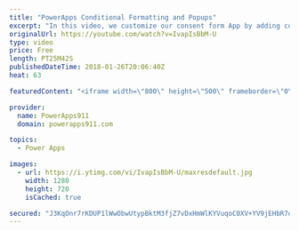 ```yaml
---
title: "PowerApps Conditional Formatting and Popups"
excerpt: "In this video, we customize our consent form App by adding conditional formatting, variables, toggles, and even popups. Lots of cool little tricks to learn here so enjoy.   Video on creating the Consent Form and using Pen Input https://youtu.be/ycPO7Y3Cyu0  Video on sending an email with PowerApps https://www.youtube.com/watch?v=bF7WkqtxKB0"
originalUrl: https://youtube.com/watch?v=IvapIsBbM-U
type: video
price: Free
length: PT25M42S
publishedDateTime: 2018-01-26T20:06:40Z
heat: 63

featuredContent: "<iframe width=\"800\" height=\"500\" frameborder=\"0\" src=\"https://www.youtube.com/embed/IvapIsBbM-U\" allow=\"accelerometer; autoplay; encrypted-media; gyroscope; picture-in-picture\" allowfullscreen></iframe>"

provider:
  name: PowerApps911
  domain: powerapps911.com

topics:
  - Power Apps

images:
  - url: https://i.ytimg.com/vi/IvapIsBbM-U/maxresdefault.jpg
    width: 1280
    height: 720
    isCached: true

secured: "J3KqOnr7rKDUP1lWwObwUtypBktM3fjZ7vDxHmWlKYVuqoC0XV+YV9jEHbR7q8YgkQyJ+d8z+5MHUfE9nZ02NQ4WkA8C4DpKd4pdmRSynK69yA7XCydN+nVyuA6blSWU0mOXyKuBWutAcRubzT7QsTsMeFRLcYaNxASPXvVsUAnV0RAINSuL+wpRfozQuBpDmSb16Et044lz47uHP6PqW4quKF5TTIjIohEjthTijes9Y8FJnQXntnJenno9O+eOUYCH88GIo57Ckfs05lobfIXPcm20vsYeMsC5I7EPUUNDoSCE32nOzJH6xvTtVKFN4Gz5wa8zGZSsJCrAVtVADwKfqVubPT7bPJfAYuMN7yuG5D7ykU5+KWhxH+9/rCBTuuSram6kvt/ZCGzMdxW6EQhVMVvFof+3II5eSuDEQwE=;01+wF8bdfjbx3DvL2/rIWg=="
---
```


